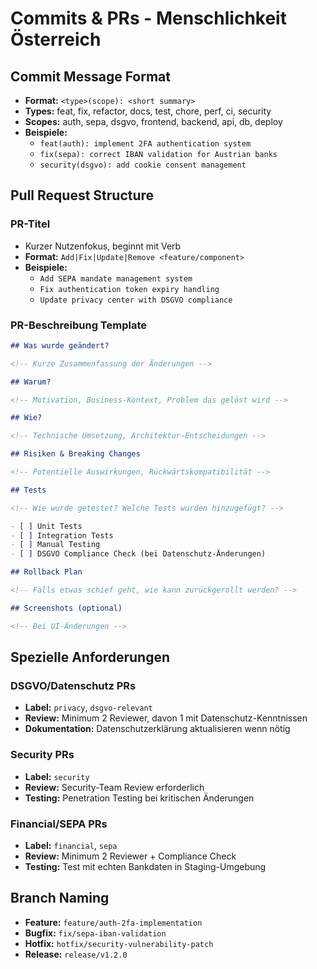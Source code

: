 # Commits & PRs - Menschlichkeit Österreich

## Commit Message Format

- **Format:** `<type>(scope): <short summary>`
- **Types:** feat, fix, refactor, docs, test, chore, perf, ci, security
- **Scopes:** auth, sepa, dsgvo, frontend, backend, api, db, deploy
- **Beispiele:**
  - `feat(auth): implement 2FA authentication system`
  - `fix(sepa): correct IBAN validation for Austrian banks`
  - `security(dsgvo): add cookie consent management`

## Pull Request Structure

### PR-Titel

- Kurzer Nutzenfokus, beginnt mit Verb
- **Format:** `Add|Fix|Update|Remove <feature/component>`
- **Beispiele:**
  - `Add SEPA mandate management system`
  - `Fix authentication token expiry handling`
  - `Update privacy center with DSGVO compliance`

### PR-Beschreibung Template

```markdown
## Was wurde geändert?

<!-- Kurze Zusammenfassung der Änderungen -->

## Warum?

<!-- Motivation, Business-Kontext, Problem das gelöst wird -->

## Wie?

<!-- Technische Umsetzung, Architektur-Entscheidungen -->

## Risiken & Breaking Changes

<!-- Potentielle Auswirkungen, Rückwärtskompatibilität -->

## Tests

<!-- Wie wurde getestet? Welche Tests wurden hinzugefügt? -->

- [ ] Unit Tests
- [ ] Integration Tests
- [ ] Manual Testing
- [ ] DSGVO Compliance Check (bei Datenschutz-Änderungen)

## Rollback Plan

<!-- Falls etwas schief geht, wie kann zurückgerollt werden? -->

## Screenshots (optional)

<!-- Bei UI-Änderungen -->
```

## Spezielle Anforderungen

### DSGVO/Datenschutz PRs

- **Label:** `privacy`, `dsgvo-relevant`
- **Review:** Minimum 2 Reviewer, davon 1 mit Datenschutz-Kenntnissen
- **Dokumentation:** Datenschutzerklärung aktualisieren wenn nötig

### Security PRs

- **Label:** `security`
- **Review:** Security-Team Review erforderlich
- **Testing:** Penetration Testing bei kritischen Änderungen

### Financial/SEPA PRs

- **Label:** `financial`, `sepa`
- **Review:** Minimum 2 Reviewer + Compliance Check
- **Testing:** Test mit echten Bankdaten in Staging-Umgebung

## Branch Naming

- **Feature:** `feature/auth-2fa-implementation`
- **Bugfix:** `fix/sepa-iban-validation`
- **Hotfix:** `hotfix/security-vulnerability-patch`
- **Release:** `release/v1.2.0`

